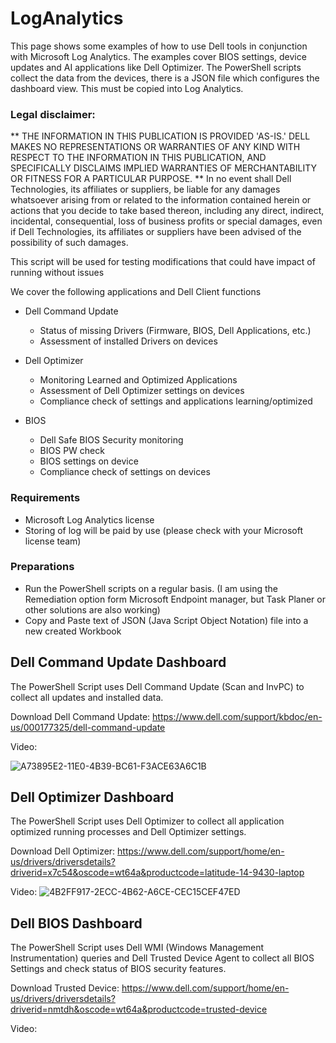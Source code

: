 # LogAnalytics
This page shows some examples of how to use Dell tools in conjunction with Microsoft Log Analytics. The examples cover BIOS settings, device updates and AI applications like Dell Optimizer. The PowerShell scripts collect the data from the devices, there is a JSON file which configures the dashboard view. This must be copied into Log Analytics.

### Legal disclaimer: 
** THE INFORMATION IN THIS PUBLICATION IS PROVIDED 'AS-IS.' DELL MAKES NO REPRESENTATIONS OR WARRANTIES OF ANY KIND WITH RESPECT TO THE INFORMATION IN THIS PUBLICATION, AND SPECIFICALLY DISCLAIMS IMPLIED WARRANTIES OF MERCHANTABILITY OR FITNESS FOR A PARTICULAR PURPOSE. ** In no event shall Dell Technologies, its affiliates or suppliers, be liable for any damages whatsoever arising from or related to the information contained herein or actions that you decide to take based thereon, including any direct, indirect, incidental, consequential, loss of business profits or special damages, even if Dell Technologies, its affiliates or suppliers have been advised of the possibility of such damages.

This script will be used for testing modifications that could have impact of running without issues

We cover the following applications and Dell Client functions 


- Dell Command Update 
    + Status of missing Drivers (Firmware, BIOS, Dell Applications, etc.) 
    + Assessment of installed Drivers on devices 

- Dell Optimizer 
    + Monitoring Learned and Optimized Applications 
    + Assessment of Dell Optimizer settings on devices 
    + Compliance check of settings and applications learning/optimized 

- BIOS 
    + Dell Safe BIOS Security monitoring 
    + BIOS PW check 
    + BIOS settings on device 
    + Compliance check of settings on devices 

### Requirements 
- Microsoft Log Analytics license 
- Storing of log will be paid by use (please check with your Microsoft license team) 

### Preparations 
- Run the PowerShell scripts on a regular basis. (I am using the Remediation option form Microsoft Endpoint manager, but Task Planer or other solutions are also working) 
- Copy and Paste text of JSON (Java Script Object Notation) file into a new created Workbook 

## Dell Command Update Dashboard 

The PowerShell Script uses Dell Command Update (Scan and InvPC) to collect all updates and installed data. 

Download Dell Command Update: 
https://www.dell.com/support/kbdoc/en-us/000177325/dell-command-update


Video:

![A73895E2-11E0-4B39-BC61-F3ACE63A6C1B](https://user-images.githubusercontent.com/99394991/179505164-7876e9c8-8520-4396-b98a-774c5d863ec5.GIF)


## Dell Optimizer Dashboard 
 
The PowerShell Script uses Dell Optimizer to collect all application optimized running processes and Dell Optimizer settings. 

Download Dell Optimizer: 
https://www.dell.com/support/home/en-us/drivers/driversdetails?driverid=x7c54&oscode=wt64a&productcode=latitude-14-9430-laptop

Video:
![4B2FF917-2ECC-4B62-A6CE-CEC15CEF47ED](https://user-images.githubusercontent.com/99394991/179505666-a428cf75-8561-4bf8-8e6d-c330801b61b3.GIF)


## Dell BIOS Dashboard 

The PowerShell Script uses Dell WMI (Windows Management Instrumentation) queries and Dell Trusted Device Agent to collect all BIOS Settings and check status of BIOS security features. 

Download Trusted Device: 
https://www.dell.com/support/home/en-us/drivers/driversdetails?driverid=nmtdh&oscode=wt64a&productcode=trusted-device

Video:
